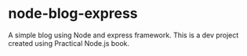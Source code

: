# node-blog-express
A simple blog using Node and express framework. This is a dev project created using Practical Node.js book.
